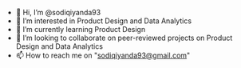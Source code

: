 - 👋 Hi, I’m @sodiqiyanda93
- 👀 I’m interested in Product Design and Data Analytics
- 🌱 I’m currently learning Product Design
- 💞️ I’m looking to collaborate on peer-reviewed projects on Product Design and Data Analytics
- 📫 How to reach me on "sodiqiyanda93@gmail.com"

<!---
sodiqiyanda93/sodiqiyanda93 is a ✨ special ✨ repository because its `README.md` (this file) appears on your GitHub profile.
You can click the Preview link to take a look at your changes.
--->
